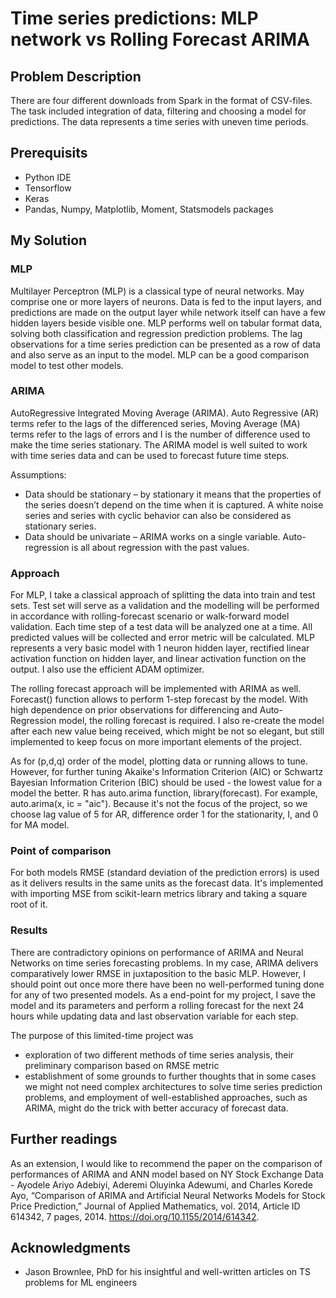 # Time series predictions: MLP network vs Rolling Forecast ARIMA

## Problem Description
There are four different downloads from Spark in the format of CSV-files. 
The task included integration of data, filtering and choosing a model for predictions.
The data represents a time series with uneven time periods.

## Prerequisits
* Python IDE
* Tensorflow 
* Keras
* Pandas, Numpy, Matplotlib, Moment, Statsmodels packages 

## My Solution
### MLP
Multilayer Perceptron (MLP) is a classical type of neural networks. May comprise one or more layers of neurons. 
Data is fed to the input layers, and predictions are made on the output layer while network
itself can have a few hidden layers beside visible one.
MLP performs well on tabular format data, solving both classification and regression prediction problems.
The lag observations for a time series prediction can be presented as a row of data and also
serve as an input to the model. MLP can be a good comparison model to test other models.

### ARIMA
AutoRegressive Integrated Moving Average (ARIMA). 
Auto Regressive (AR) terms refer to the lags of the differenced series, 
Moving Average (MA) terms refer to the lags of errors and I is the number of difference used to make the time series stationary.
The ARIMA model is well suited to work with time series data and can be used to forecast future time steps.

Assumptions:
* Data should be stationary – by stationary it means that the properties of the series doesn’t depend on the time when it is captured. A white noise series and series with cyclic behavior can also be considered as stationary series.
* Data should be univariate – ARIMA works on a single variable. Auto-regression is all about regression with the past values.

### Approach
For MLP, I take a classical approach of splitting the data into train and test sets. 
Test set will serve as a validation and the modelling will be performed in accordance with rolling-forecast scenario
or walk-forward model validation. Each time step of a test data will be analyzed one at a time. 
All predicted values will be collected and error metric will be calculated. 
MLP represents a very basic model with 1 neuron hidden layer, rectified linear activation function on hidden layer, 
and linear activation function on the output. I also use the efficient ADAM optimizer. 

The rolling forecast approach will be implemented with ARIMA as well. Forecast() function allows to perform 1-step forecast by the model.
With high dependence on prior observations for differencing and Auto-Regression model, the rolling forecast is required.
I also re-create the model after each new value being received, which might be not so elegant, but still implemented
to keep focus on more important elements of the project. 

As for (p,d,q) order of the model, plotting data or running  allows to tune. 
However, for further tuning Akaike's Information Criterion (AIC) or Schwartz Bayesian Information Criterion (BIC) 
should be used - the lowest value for a model the better. R has auto.arima function, library(forecast). For example, auto.arima(x, ic = "aic").
Because it's not the focus of the project, so we choose lag value of 5 for AR, difference order 1 for the stationarity, I, and 0 
for MA model.

### Point of comparison
For both models RMSE (standard deviation of the prediction errors) is used as it delivers results in the same units as the forecast data.
It's implemented with importing MSE from scikit-learn metrics library and taking a square root of it. 

### Results
There are contradictory opinions on performance of ARIMA and Neural Networks on time series forecasting problems.
In my case, ARIMA delivers comparatively lower RMSE in juxtaposition to the basic MLP. However, I should point out
once more there have been no well-performed tuning done for any of two presented models. As a end-point for my project,
I save the model and its parameters and perform a rolling forecast for the next 24 hours while updating data and last observation variable for each step.

The purpose of this limited-time project was 
* exploration of two different methods of time series analysis, their preliminary comparison
based on RMSE metric  
* establishment of some grounds to further thoughts that in some cases we might not need complex architectures
to solve time series prediction problems, and employment of well-established approaches, such as ARIMA, might do the trick with better accuracy of forecast data.

## Further readings
As an extension, I would like to recommend the paper on the comparison of performances of ARIMA and ANN model based on NY Stock Exchange Data -
Ayodele Ariyo Adebiyi, Aderemi Oluyinka Adewumi, and Charles Korede Ayo, “Comparison of ARIMA and Artificial Neural Networks Models for Stock Price Prediction,” Journal of Applied Mathematics, vol. 2014, Article ID 614342, 7 pages, 2014. https://doi.org/10.1155/2014/614342.

## Acknowledgments
* Jason Brownlee, PhD for his insightful and well-written articles on TS problems for ML engineers 







